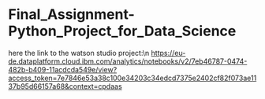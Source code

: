 # Final_Assignment-Python_Project_for_Data_Science

here the link to the watson studio project:\n
https://eu-de.dataplatform.cloud.ibm.com/analytics/notebooks/v2/7eb46787-0474-482b-b409-11acdcda549e/view?access_token=7e7846e53a38c100e34203c34edcd7375e2402cf82f073ae1137b95d66157a68&context=cpdaas
